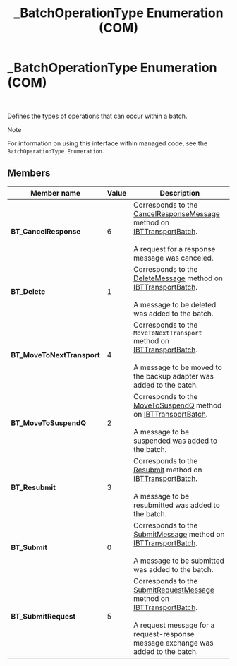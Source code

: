﻿---
title: _BatchOperationType Enumeration (COM)
TOCTitle: _BatchOperationType Enumeration (COM)
ms:assetid: b12c20fd-9f2b-4ba3-92b5-3e57d7eaaa07
ms:mtpsurl: https://msdn.microsoft.com/en-us/library/Aa578139(v=BTS.80)
ms:contentKeyID: 51530604
ms.date: 08/30/2017
mtps_version: v=BTS.80
---

# \_BatchOperationType Enumeration (COM)

 

Defines the types of operations that can occur within a batch.


> [!NOTE]
> <P>For information on using this interface within managed code, see the <CODE>BatchOperationType Enumeration</CODE>.</P>



## Members

<table>
<thead>
<tr class="header">
<th>Member name</th>
<th>Value</th>
<th>Description</th>
</tr>
</thead>
<tbody>
<tr class="odd">
<td><strong>BT_CancelResponse</strong></td>
<td>6</td>
<td>Corresponds to the <a href="ibttransportbatch-cancelresponsemessage-method-com.md">CancelResponseMessage</a> method on <a href="ibttransportbatch-interface-com.md">IBTTransportBatch</a>.<br />
<br />
A request for a response message was canceled.</td>
</tr>
<tr class="even">
<td><strong>BT_Delete</strong></td>
<td>1</td>
<td>Corresponds to the <a href="ibttransportbatch-deletemessage-method-com.md">DeleteMessage</a> method on <a href="ibttransportbatch-interface-com.md">IBTTransportBatch</a>.<br />
<br />
A message to be deleted was added to the batch.</td>
</tr>
<tr class="odd">
<td><strong>BT_MoveToNextTransport</strong></td>
<td>4</td>
<td>Corresponds to the <code>MoveToNextTransport</code> method on <a href="ibttransportbatch-interface-com.md">IBTTransportBatch</a>.<br />
<br />
A message to be moved to the backup adapter was added to the batch.</td>
</tr>
<tr class="even">
<td><strong>BT_MoveToSuspendQ</strong></td>
<td>2</td>
<td>Corresponds to the <a href="ibttransportbatch-movetosuspendq-method-com.md">MoveToSuspendQ</a> method on <a href="ibttransportbatch-interface-com.md">IBTTransportBatch</a>.<br />
<br />
A message to be suspended was added to the batch.</td>
</tr>
<tr class="odd">
<td><strong>BT_Resubmit</strong></td>
<td>3</td>
<td>Corresponds to the <a href="ibttransportbatch-resubmit-method-com.md">Resubmit</a> method on <a href="ibttransportbatch-interface-com.md">IBTTransportBatch</a>.<br />
<br />
A message to be resubmitted was added to the batch.</td>
</tr>
<tr class="even">
<td><strong>BT_Submit</strong></td>
<td>0</td>
<td>Corresponds to the <a href="ibttransportbatch-submitmessage-method-com.md">SubmitMessage</a> method on <a href="ibttransportbatch-interface-com.md">IBTTransportBatch</a>.<br />
<br />
A message to be submitted was added to the batch.</td>
</tr>
<tr class="odd">
<td><strong>BT_SubmitRequest</strong></td>
<td>5</td>
<td>Corresponds to the <a href="ibttransportbatch-submitrequestmessage-method-com.md">SubmitRequestMessage</a> method on <a href="ibttransportbatch-interface-com.md">IBTTransportBatch</a>.<br />
<br />
A request message for a request-response message exchange was added to the batch.</td>
</tr>
</tbody>
</table>

